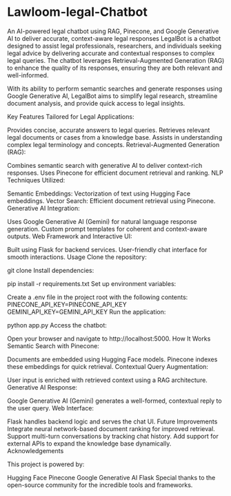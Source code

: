 # Lawloom-legal-Chatbot
An AI-powered legal chatbot using RAG, Pinecone, and Google Generative AI to deliver accurate, context-aware legal responses
LegalBot is a chatbot designed to assist legal professionals, researchers, and individuals seeking legal advice by delivering accurate and contextual responses to complex legal queries. The chatbot leverages Retrieval-Augmented Generation (RAG) to enhance the quality of its responses, ensuring they are both relevant and well-informed.

With its ability to perform semantic searches and generate responses using Google Generative AI, LegalBot aims to simplify legal research, streamline document analysis, and provide quick access to legal insights.

Key Features
Tailored for Legal Applications:

Provides concise, accurate answers to legal queries.
Retrieves relevant legal documents or cases from a knowledge base.
Assists in understanding complex legal terminology and concepts.
Retrieval-Augmented Generation (RAG):

Combines semantic search with generative AI to deliver context-rich responses.
Uses Pinecone for efficient document retrieval and ranking.
NLP Techniques Utilized:

Semantic Embeddings: Vectorization of text using Hugging Face embeddings.
Vector Search: Efficient document retrieval using Pinecone.
Generative AI Integration:

Uses Google Generative AI (Gemini) for natural language response generation.
Custom prompt templates for coherent and context-aware outputs.
Web Framework and Interactive UI:

Built using Flask for backend services.
User-friendly chat interface for smooth interactions.
Usage
Clone the repository:

git clone 
Install dependencies:

pip install -r requirements.txt
Set up environment variables:

Create a .env file in the project root with the following contents:
PINECONE_API_KEY=PINECONE_API_KEY
GEMINI_API_KEY=GEMINI_API_KEY
Run the application:

python app.py
Access the chatbot:

Open your browser and navigate to http://localhost:5000.
How It Works
Semantic Search with Pinecone:

Documents are embedded using Hugging Face models.
Pinecone indexes these embeddings for quick retrieval.
Contextual Query Augmentation:

User input is enriched with retrieved context using a RAG architecture.
Generative AI Response:

Google Generative AI (Gemini) generates a well-formed, contextual reply to the user query.
Web Interface:

Flask handles backend logic and serves the chat UI.
Future Improvements
Integrate neural network-based document ranking for improved retrieval.
Support multi-turn conversations by tracking chat history.
Add support for external APIs to expand the knowledge base dynamically.
Acknowledgements

This project is powered by:

Hugging Face
Pinecone
Google Generative AI
Flask
Special thanks to the open-source community for the incredible tools and frameworks.


